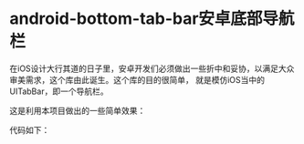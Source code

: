 # android-bottom-tab-bar安卓底部导航栏
在iOS设计大行其道的日子里，安卓开发们必须做出一些折中和妥协，以满足大众审美需求，这个库由此诞生。这个库的目的很简单，
就是模仿iOS当中的UITabBar，即一个导航栏。

这是利用本项目做出的一些简单效果：

代码如下：


